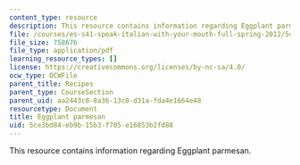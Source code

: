 ```yaml
---
content_type: resource
description: This resource contains information regarding Eggplant parmesan.
file: /courses/es-s41-speak-italian-with-your-mouth-full-spring-2012/5ce3bd84eb9b15b3f705e16853b2fd88_MITES_S41S12_recipe_6a.pdf
file_size: 758676
file_type: application/pdf
learning_resource_types: []
license: https://creativecommons.org/licenses/by-nc-sa/4.0/
ocw_type: OCWFile
parent_title: Recipes
parent_type: CourseSection
parent_uid: aa2443c8-8a36-13c0-d31a-fda4e1664e48
resourcetype: Document
title: Eggplant parmesan
uid: 5ce3bd84-eb9b-15b3-f705-e16853b2fd88
---
```

This resource contains information regarding Eggplant parmesan.